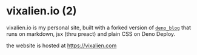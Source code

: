 # vixalien.io (2)

vixalien.io is my personal site, built with a forked version of
[`deno_blog`](https:/github.com/vixalien/vixalien_deno_blog/) that runs on
markdown, jsx (thru preact) and plain CSS on Deno Deploy.

the website is hosted at https://vixalien.com
